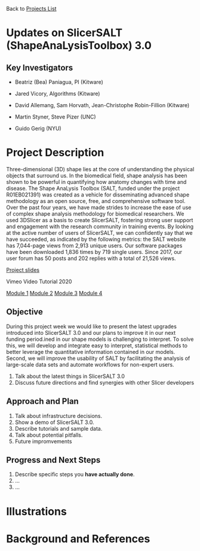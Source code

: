 Back to [Projects List](../../README.md#ProjectsList)

# Updates on SlicerSALT (ShapeAnaLysisToolbox) 3.0

## Key Investigators

- Beatriz (Bea) Paniagua, PI (Kitware)
- Jared Vicory, Algorithms (Kitware)
- David Allemang, Sam Horvath, Jean-Christophe Robin-Fillion (Kitware)

- Martin Styner, Steve Pizer (UNC)
- Guido Gerig (NYU)

# Project Description

Three-dimensional (3D) shape lies at the core of understanding the physical objects that surround us. In the biomedical field, shape analysis has been shown to be powerful in quantifying how anatomy changes with time and disease. The Shape AnaLysis Toolbox (SALT, funded under the project R01EB021391) was created as a vehicle for disseminating advanced shape methodology as an open source, free, and comprehensive software tool. Over the past four years, we have made strides to increase the ease of use of complex shape analysis methodology for biomedical researchers. We used 3DSlicer as a basis to create SlicerSALT, fostering strong user support and engagement with the research community in training events. By looking at the active number of users of SlicerSALT, we can confidently say that we have succeeded, as indicated by the following metrics: the SALT website has 7,044-page views from 2,913 unique users. Our software packages have been downloaded 1,836 times by 719 single users. Since 2017, our user forum has 50 posts and 202 replies with a total of 21,526 views.

[Project slides](https://docs.google.com/presentation/d/11B34-A8uU-kVc8-uI7G7OrUQf84ouHXE1Q9WAZtUWnY/edit?usp=sharing)

Vimeo Video Tutorial 2020

[Module 1](https://vimeo.com/412300712)
[Module 2](https://vimeo.com/412356243)
[Module 3](https://vimeo.com/412373481)
[Module 4](https://vimeo.com/412382491)

## Objective

During this project week we would like to present the latest upgrades introduced into SlicerSALT 3.0 and our plans to improve it in our next funding period.ined in our shape models is challenging to interpret. To solve this, we will develop and integrate easy to interpret, statistical methods to better leverage the quantitative information contained in our models. Second, we will improve the usability of SALT by facilitating the analysis of large-scale data sets and automate workflows for non-expert users.

1. Talk about the latest things in SlicerSALT 3.0
1. Discuss future directions and find synergies with other Slicer developers

## Approach and Plan

1. Talk about infrastructure decisions.
1. Show a demo of SlicerSALT 3.0.
1. Describe tutorials and sample data.
1. Talk about potential pitfalls.
1. Future impromvements

## Progress and Next Steps

<!-- Update this section as you make progress, describing of what you have ACTUALLY DONE. If there are specific steps that you could not complete then you can describe them here, too. -->

1. Describe specific steps you **have actually done**.
1. ...
1. ...

# Illustrations

<!-- Add pictures and links to videos that demonstrate what has been accomplished.
![Description of picture](Example2.jpg)
![Some more images](Example2.jpg)
-->

# Background and References

<!-- If you developed any software, include link to the source code repository. If possible, also add links to sample data, and to any relevant publications. -->
